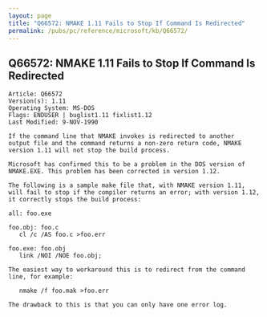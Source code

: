 ```yaml
---
layout: page
title: "Q66572: NMAKE 1.11 Fails to Stop If Command Is Redirected"
permalink: /pubs/pc/reference/microsoft/kb/Q66572/
---
```


## Q66572: NMAKE 1.11 Fails to Stop If Command Is Redirected

	Article: Q66572
	Version(s): 1.11
	Operating System: MS-DOS
	Flags: ENDUSER | buglist1.11 fixlist1.12
	Last Modified: 9-NOV-1990
	
	If the command line that NMAKE invokes is redirected to another
	output file and the command returns a non-zero return code, NMAKE
	version 1.11 will not stop the build process.
	
	Microsoft has confirmed this to be a problem in the DOS version of
	NMAKE.EXE. This problem has been corrected in version 1.12.
	
	The following is a sample make file that, with NMAKE version 1.11,
	will fail to stop if the compiler returns an error; with version 1.12,
	it correctly stops the build process:
	
	all: foo.exe
	
	foo.obj: foo.c
	   cl /c /AS foo.c >foo.err
	
	foo.exe: foo.obj
	   link /NOI /NOE foo.obj;
	
	The easiest way to workaround this is to redirect from the command
	line, for example:
	
	   nmake /f foo.mak >foo.err
	
	The drawback to this is that you can only have one error log.
